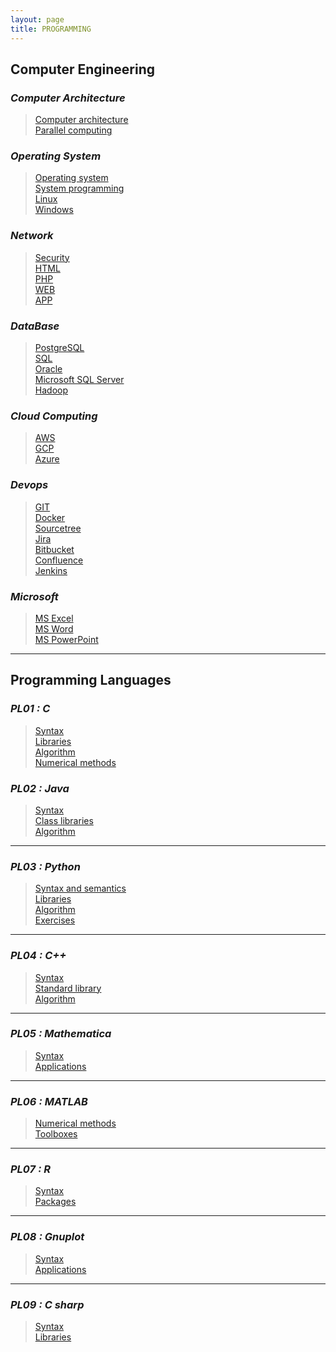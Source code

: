 ```yaml
---
layout: page
title: PROGRAMMING
---
```


## Computer Engineering

### _Computer Architecture_

> <a href='https://userdyk-github.github.io/pl00/PL00-Computer-architecture.html'>Computer architecture</a><br>
> <a href='https://userdyk-github.github.io/pl00/PL00-Parallel-computing.html'>Parallel computing</a>

### _Operating System_

> <a href='https://userdyk-github.github.io/pl00/PL00-Operating-system.html'>Operating system</a><br>
> <a href='https://userdyk-github.github.io/pl00/PL00-System-programming.html'>System programming</a><br>
> <a href='https://userdyk-github.github.io/pl00/PL00-Linux.html'>Linux</a><br>
> <a href='https://userdyk-github.github.io/pl00/PL00-Windows.html'>Windows</a><br>

### _Network_

> <a href='https://userdyk-github.github.io/pl00/PL00-Security.html'>Security</a><br>
> <a href='https://userdyk-github.github.io/pl00/PL00-HTML.html'>HTML</a><br>
> <a href='https://userdyk-github.github.io/pl00/PL00-PHP.html'>PHP</a><br>
> <a href='https://userdyk-github.github.io/pl00/PL00-WEB.html'>WEB</a><br>
> <a href='https://userdyk-github.github.io/pl00/PL00-APP.html'>APP</a><br>

### _DataBase_

> <a href='https://userdyk-github.github.io/pl00/PL00-PostgreSQL.html'>PostgreSQL</a><br>
> <a href='https://userdyk-github.github.io/pl00/PL00-SQL.html'>SQL</a><br>
> <a href='https://userdyk-github.github.io/pl00/PL00-Oracle.html'>Oracle</a><br>
> <a href='https://userdyk-github.github.io/pl00/PL00-Microsoft-SQL-Server.html'>Microsoft SQL Server</a><br>
> <a href='https://userdyk-github.github.io/pl00/PL00-Hadoop.html'>Hadoop</a><br>

### _Cloud Computing_

> <a href='https://userdyk-github.github.io/pl00/PL00-AWS.html'>AWS</a><br>
> <a href='https://userdyk-github.github.io/pl00/PL00-GCP.html'>GCP</a><br>
> <a href='https://userdyk-github.github.io/pl00/PL00-Azure.html'>Azure</a><br>


### _Devops_

> <a href='https://userdyk-github.github.io/pl00/PL00-GIT.html'>GIT</a><br>
> <a href='https://userdyk-github.github.io/pl00/PL00-Docker.html'>Docker</a><br>
> <a href='https://userdyk-github.github.io/pl00/PL00-Sourcetree.html'>Sourcetree</a><br>
> <a href='https://userdyk-github.github.io/pl00/PL00-Jira.html'>Jira</a><br>
> <a href='https://userdyk-github.github.io/pl00/PL00-Bitbucket.html'>Bitbucket</a><br>
> <a href='https://userdyk-github.github.io/pl00/PL00-Confluence.html'>Confluence</a><br>
> <a href='https://userdyk-github.github.io/pl00/PL00-Jenkins.html'>Jenkins</a><br>



### _Microsoft_

> <a href='https://userdyk-github.github.io/pl00/PL00-MS-Excel.html'>MS Excel</a><br>
> <a href='https://userdyk-github.github.io/pl00/PL00-MS-Word.html'>MS Word</a><br>
> <a href='https://userdyk-github.github.io/pl00/PL00-MS-PowerPoint.html'>MS PowerPoint</a><br>


---


## Programming Languages
### _PL01 : C_

> <a href='https://userdyk-github.github.io/pl01/PL01-Syntax.html'>Syntax</a><br>
> <a href='https://userdyk-github.github.io/pl01/PL01-Libraries.html'>Libraries</a><br>
> <a href='https://userdyk-github.github.io/pl01/PL01-Algorithm.html'>Algorithm</a><br>
> <a href='https://userdyk-github.github.io/pl01/PL01-Numerical-methods.html'>Numerical methods</a><br>


### _PL02 : Java_

> <a href='https://userdyk-github.github.io/pl02/PL02-Syntax.html'>Syntax</a><br>
> <a href='https://userdyk-github.github.io/pl02/PL02-Class-libraries.html'>Class libraries</a><br>
> <a href='https://userdyk-github.github.io/pl02/PL02-Algorithm.html'>Algorithm</a><br>

---

### _PL03 : Python_

> <a href='https://userdyk-github.github.io/pl03/PL03-Syntax-and-semantics.html'>Syntax and semantics</a><br>
> <a href='https://userdyk-github.github.io/pl03/PL03-Libraries.html'>Libraries</a><br>
> <a href='https://userdyk-github.github.io/pl03/PL03-Algorithm.html'>Algorithm</a><br>
> <a href='https://userdyk-github.github.io/pl03/PL03-Exercises.html'>Exercises</a><br>

---

### _PL04 : C++_

> <a href='https://userdyk-github.github.io/pl04/PL04-Syntax.html'>Syntax</a><br>
> <a href='https://userdyk-github.github.io/pl04/PL04-Standard-library.html'>Standard library</a><br>
> <a href='https://userdyk-github.github.io/pl04/PL04-Algorithm.html'>Algorithm</a><br>

---

### _PL05 : Mathematica_

> <a href='https://userdyk-github.github.io/pl05/PL05-Syntax.html'>Syntax</a><br>
> <a href='https://userdyk-github.github.io/pl05/PL05-Applications.html'>Applications</a><br>

---

### _PL06 : MATLAB_

> <a href='https://userdyk-github.github.io/pl06/PL06-Numerical-methods.html'>Numerical methods</a><br>
> <a href='https://userdyk-github.github.io/pl06/PL06-Toolboxes.html'>Toolboxes</a><br>

---

### _PL07 : R_

> <a href='https://userdyk-github.github.io/pl07/PL07-Syntax.html'>Syntax</a><br>
> <a href='https://userdyk-github.github.io/pl07/PL07-Packages.html'>Packages</a><br>

---

### _PL08 : Gnuplot_

> <a href='https://userdyk-github.github.io/pl08/PL08-Syntax.html'>Syntax</a><br>
> <a href='https://userdyk-github.github.io/pl08/PL08-Applications.html'>Applications</a><br>


---

### _PL09 : C sharp_

> <a href='https://userdyk-github.github.io/pl09/PL09-Syntax.html'>Syntax</a><br>
> <a href='https://userdyk-github.github.io/pl09/PL09-Libraries.html'>Libraries</a><br>



